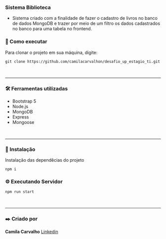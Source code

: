
### Sistema Biblioteca

* Sistema criado com a finalidade de fazer o cadastro de livros no banco de dados MongoDB e trazer por meio de um filtro os dados cadastrados no banco para uma tabela no frontend.


### :rocket: Como executar
Para clonar o projeto em sua máquina, digite:

```
git clone https://github.com/camilacarvalhon/desafio_up_estagio_ti.git
```
<br>
<hr>

### :hammer_and_wrench: Ferramentas utilizadas

<ul>
    <li>Bootstrap 5</li>
    <li>Node.js</li>
    <li>MongoDB</li>
    <li>Express</li>
    <li>Mongoose</li>
</ul>

<br>
<hr>

### :wrench: Instalação

Instalação das dependêcias do projeto

```
npm i
```

### ⚙️ Executando Servidor

```
npm run start
```
<br>
<hr>

### :black_nib: Criado por

**Camila Carvalho**  [Linkedin](https://www.linkedin.com/in/camilacarvalhon/)